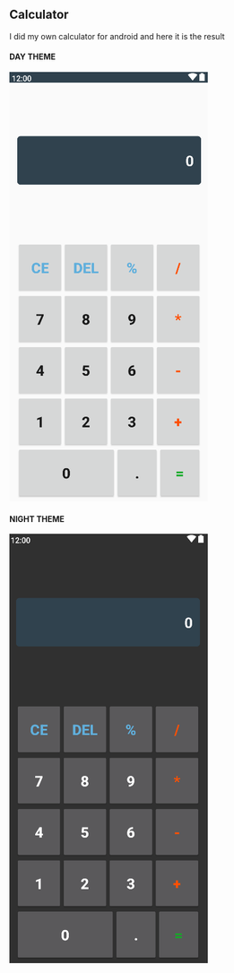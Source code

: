 ## Calculator
I did my own calculator for android and here it is the result 
#### DAY THEME
![preview day theme](img_preview/calc_day.png)
#### NIGHT THEME
![preview night theme](img_preview/calc_night.png)